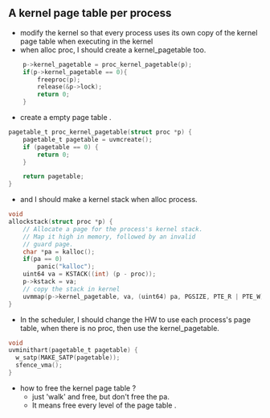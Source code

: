 ## A kernel page table per process
- modify the kernel so that every process uses its own copy of the kernel page table when executing in the kernel
- when alloc proc, I should create a kernel_pagetable too.
```c
    p->kernel_pagetable = proc_kernel_pagetable(p);
    if(p->kernel_pagetable == 0){
        freeproc(p);
        release(&p->lock);
        return 0;
    }
```
- create a empty page table .
```c
pagetable_t proc_kernel_pagetable(struct proc *p) {
    pagetable_t pagetable = uvmcreate();
    if (pagetable == 0) {
        return 0;
    }

    return pagetable;
}
```

- and I should make a kernel stack when alloc process. 
```c
void 
allockstack(struct proc *p) {
    // Allocate a page for the process's kernel stack.
    // Map it high in memory, followed by an invalid
    // guard page.
    char *pa = kalloc();
    if(pa == 0)
        panic("kalloc");
    uint64 va = KSTACK((int) (p - proc));
    p->kstack = va;
    // copy the stack in kernel
    uvmmap(p->kernel_pagetable, va, (uint64) pa, PGSIZE, PTE_R | PTE_W);
}
```

- In the scheduler, I should change the HW to use each process's page table, when there is no proc, then use the kernel_pagetable. 

```c
void
uvminithart(pagetable_t pagetable) {
  w_satp(MAKE_SATP(pagetable));
  sfence_vma();
}

```

- how to free the kernel page table ? 
    - just 'walk' and free, but don't free the pa. 
    - It means free every level of the page table .